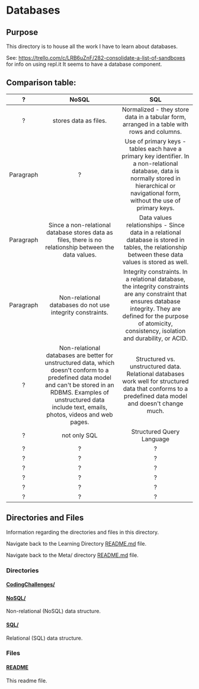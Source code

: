# Databases

## Purpose

This directory is to house all the work I have to learn about databases.

See:
https://trello.com/c/LRB6uZnF/282-consolidate-a-list-of-sandboxes
for info on using repl.it
It seems to have a database component.

## Comparison table:

|     ?     |                                                                                                             NoSQL                                                                                                              |                                                                                                              SQL                                                                                                              |
| :-------: | :----------------------------------------------------------------------------------------------------------------------------------------------------------------------------------------------------------------------------: | :---------------------------------------------------------------------------------------------------------------------------------------------------------------------------------------------------------------------------: |
|     ?     |                                                                                                     stores data as files.                                                                                                      |                                                                  Normalized - they store data in a tabular form, arranged in a table with rows and columns.                                                                   |
| Paragraph |                                                                                                               ?                                                                                                                |                 Use of primary keys - tables each have a primary key identifier. In a non-relational database, data is normally stored in hierarchical or navigational form, without the use of primary keys.                 |
| Paragraph |                                                            Since a non-relational database stores data as files, there is no relationship between the data values.                                                             |                                      Data values relationships - Since data in a relational database is stored in tables, the relationship between these data values is stored as well.                                       |
| Paragraph |                                                                                   Non-relational databases do not use integrity constraints.                                                                                   | Integrity constraints. In a relational database, the integrity constraints are any constraint that ensures database integrity. They are defined for the purpose of atomicity, consistency, isolation and durability, or ACID. |
|     ?     | Non-relational databases are better for unstructured data, which doesn't conform to a predefined data model and can't be stored in an RDBMS. Examples of unstructured data include text, emails, photos, videos and web pages. |                                    Structured vs. unstructured data. Relational databases work well for structured data that conforms to a predefined data model and doesn't change much.                                     |
|     ?     |                                                                                                          not only SQL                                                                                                          |                                                                                                   Structured Query Language                                                                                                   |
|     ?     |                                                                                                               ?                                                                                                                |                                                                                                               ?                                                                                                               |
|     ?     |                                                                                                               ?                                                                                                                |                                                                                                               ?                                                                                                               |
|     ?     |                                                                                                               ?                                                                                                                |                                                                                                               ?                                                                                                               |
|     ?     |                                                                                                               ?                                                                                                                |                                                                                                               ?                                                                                                               |
|     ?     |                                                                                                               ?                                                                                                                |                                                                                                               ?                                                                                                               |
|     ?     |                                                                                                               ?                                                                                                                |                                                                                                               ?                                                                                                               |

## Directories and Files

Information regarding the directories and files in this directory.

<!-- Navigate back to the [parent_readme_file/ README.md](../README.md) -->

Navigate back to the Learning Directory [README.md](../README.md) file.

Navigate back to the Meta/ directory [README.md](../Meta/README.md) file.

### Directories

#### [CodingChallenges/](./CodingChallenges/)

#### [NoSQL/](./NoSQL/)

Non-relational (NoSQL) data structure.

#### [SQL/](./SQL/)

Relational (SQL) data structure.

### Files

#### [README](./README.md)

This readme file.
